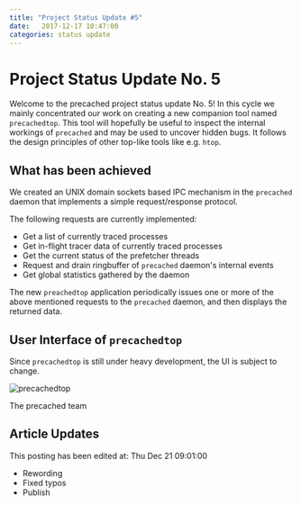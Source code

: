 ```yaml
---
title: "Project Status Update #5"
date:   2017-12-17 10:47:00
categories: status update
---
```


# Project Status Update No. 5

Welcome to the precached project status update No. 5!
In this cycle we mainly concentrated our work on creating a new companion tool
named `precachedtop`. This tool will hopefully be useful to inspect the
internal workings of `precached` and may be used to uncover hidden bugs.
It follows the design principles of other top-like tools like e.g. `htop`.

## What has been achieved

We created an UNIX domain sockets based IPC mechanism in the `precached`
daemon that implements a simple request/response protocol.

The following requests are currently implemented:
  * Get a list of currently traced processes
  * Get in-flight tracer data of currently traced processes
  * Get the current status of the prefetcher threads
  * Request and drain ringbuffer of `precached` daemon's internal events
  * Get global statistics gathered by the daemon

The new `preachedtop` application periodically issues one or more of the above
mentioned requests to the `precached` daemon, and then displays the returned
data.

## User Interface of `precachedtop`

Since `precachedtop` is still under heavy development, the UI is subject to
change.

![precachedtop](/precached/images/precachedtop_01.png)


The precached team


## Article Updates

This posting has been edited at: Thu Dec 21 09:01:00

* Rewording
* Fixed typos
* Publish
